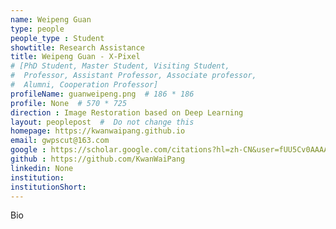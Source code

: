 ```yaml
---
name: Weipeng Guan
type: people
people_type : Student
showtitle: Research Assistance
title: Weipeng Guan - X-Pixel
# [PhD Student, Master Student, Visiting Student,
#  Professor, Assistant Professor, Associate professor,
#  Alumni, Cooperation Professor]
profileName: guanweipeng.png  # 186 * 186
profile: None  # 570 * 725
direction : Image Restoration based on Deep Learning
layout: peoplepost  #  Do not change this
homepage: https://kwanwaipang.github.io
email: gwpscut@163.com
google : https://scholar.google.com/citations?hl=zh-CN&user=fUU5Cv0AAAAJ
github : https://github.com/KwanWaiPang
linkedin: None
institution: 
institutionShort: 
---
```


Bio

